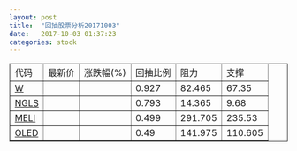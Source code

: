 ```yaml
---
layout: post
title:  "回抽股票分析20171003"
date:   2017-10-03 01:37:23
categories: stock
---
```

<script type="text/javascript">
var stockList = []
stockList.push('gb_w');
stockList.push('gb_ngls');
stockList.push('gb_meli');
stockList.push('gb_oled');
</script>
<table border="1">
 <tr>
 <td>代码</td>
 <td>最新价</td>
 <td>涨跌幅(%)</td>
 <td>回抽比例</td>
 <td>阻力</td>
 <td>支撑</td>
</tr>
  <tr id="w">
  <td><a href="http://stock.finance.sina.com.cn/usstock/quotes/W.html" target="_blank">W</a></td><td></td><td></td><td>0.927</td><td>82.465</td><td>67.35</td></tr>
  <tr id="ngls">
  <td><a href="http://stock.finance.sina.com.cn/usstock/quotes/NGLS.html" target="_blank">NGLS</a></td><td></td><td></td><td>0.793</td><td>14.365</td><td>9.68</td></tr>
  <tr id="meli">
  <td><a href="http://stock.finance.sina.com.cn/usstock/quotes/MELI.html" target="_blank">MELI</a></td><td></td><td></td><td>0.499</td><td>291.705</td><td>235.53</td></tr>
  <tr id="oled">
  <td><a href="http://stock.finance.sina.com.cn/usstock/quotes/OLED.html" target="_blank">OLED</a></td><td></td><td></td><td>0.49</td><td>141.975</td><td>110.605</td></tr>
</table>
